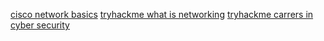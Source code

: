 [cisco network basics](https://www.netacad.com/courses/networking-basics?courseLang=en-US)
[tryhackme what is networking](https://tryhackme.com/r/room/whatisnetworking)
[tryhackme carrers in cyber security](https://tryhackme.com/r/room/careersincyber)